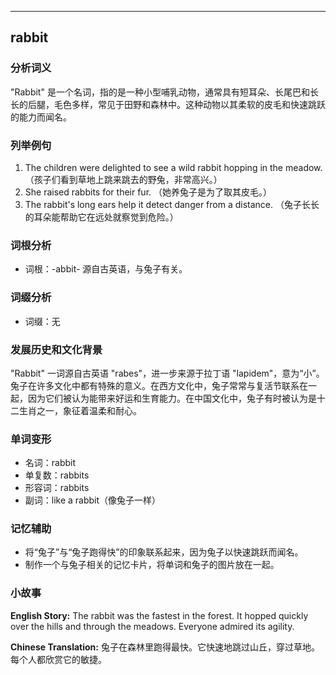 
---------------
## rabbit
### 分析词义
"Rabbit" 是一个名词，指的是一种小型哺乳动物，通常具有短耳朵、长尾巴和长长的后腿，毛色多样，常见于田野和森林中。这种动物以其柔软的皮毛和快速跳跃的能力而闻名。

### 列举例句
1. The children were delighted to see a wild rabbit hopping in the meadow. （孩子们看到草地上跳来跳去的野兔，非常高兴。）
2. She raised rabbits for their fur. （她养兔子是为了取其皮毛。）
3. The rabbit's long ears help it detect danger from a distance. （兔子长长的耳朵能帮助它在远处就察觉到危险。）

### 词根分析
- 词根：-abbit- 源自古英语，与兔子有关。

### 词缀分析
- 词缀：无

### 发展历史和文化背景
"Rabbit" 一词源自古英语 "rabes"，进一步来源于拉丁语 "lapidem"，意为“小”。兔子在许多文化中都有特殊的意义。在西方文化中，兔子常常与复活节联系在一起，因为它们被认为能带来好运和生育能力。在中国文化中，兔子有时被认为是十二生肖之一，象征着温柔和耐心。

### 单词变形
- 名词：rabbit
- 单复数：rabbits
- 形容词：rabbits
- 副词：like a rabbit（像兔子一样）

### 记忆辅助
- 将“兔子”与“兔子跑得快”的印象联系起来，因为兔子以快速跳跃而闻名。
- 制作一个与兔子相关的记忆卡片，将单词和兔子的图片放在一起。

### 小故事
**English Story:**
The rabbit was the fastest in the forest. It hopped quickly over the hills and through the meadows. Everyone admired its agility.

**Chinese Translation:**
兔子在森林里跑得最快。它快速地跳过山丘，穿过草地。每个人都欣赏它的敏捷。

